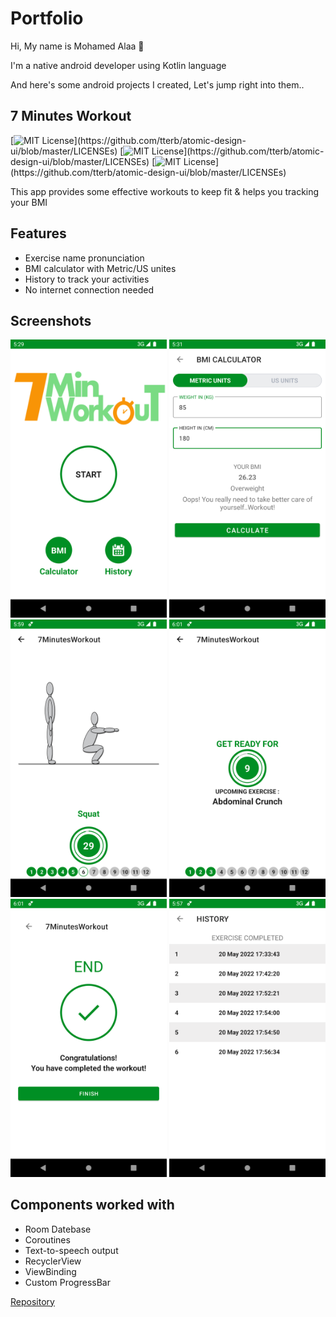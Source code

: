 
# Portfolio
 Hi, My name is Mohamed Alaa 👋
 
 I'm a native android developer using Kotlin language
 
 And here's some android projects I created, Let's jump right into them..


## 7 Minutes Workout          

[![MIT License](https://img.shields.io/badge/Language%20-Kotlin-blue?)](https://github.com/tterb/atomic-design-ui/blob/master/LICENSEs) [![MIT License](https://img.shields.io/badge/Minimun%20API%20-21-yellow?)](https://github.com/tterb/atomic-design-ui/blob/master/LICENSEs) [![MIT License](https://img.shields.io/badge/License-Free-success?)](https://github.com/tterb/atomic-design-ui/blob/master/LICENSEs) 

This app provides some effective workouts to keep fit & helps you tracking your BMI


## Features

- Exercise name pronunciation
- BMI calculator with Metric/US unites
- History to track your activities
- No internet connection needed


## Screenshots

<p float="left">
   <img src="https://github.com/mohamedalaa4j/Portfolio/blob/main/ScreenShots/7MinutesWorkout/Screenshot_20220520_172926.png?raw=true "width="250" hight="250"/>
   <img src="https://github.com/mohamedalaa4j/Portfolio/blob/main/ScreenShots/7MinutesWorkout/Screenshot_20220520_173153.png?raw=true?raw=true "width="250" hight="250"/>
   <img src="https://github.com/mohamedalaa4j/Portfolio/blob/main/ScreenShots/7MinutesWorkout/Screenshot_20220520_175928.png?raw=true?raw=true?raw=true?raw=true "width="250" hight="250"/>
   <img src="https://github.com/mohamedalaa4j/Portfolio/blob/main/ScreenShots/7MinutesWorkout/Screenshot_20220520_180129.png?raw=true?raw=true?raw=true?raw=true?raw=true "width="250" hight="250"/>
   <img src="https://github.com/mohamedalaa4j/Portfolio/blob/main/ScreenShots/7MinutesWorkout/Screenshot_20220520_180107.png?raw=true?raw=true?raw=true?raw=true?raw=true?raw=true "width="250" hight="250"/>
   <img src="https://github.com/mohamedalaa4j/Portfolio/blob/main/ScreenShots/7MinutesWorkout/Screenshot_20220520_175719.png?raw=true?raw=true?raw=true "width="250" hight="250"/>


</p>

## Components worked with

- Room Datebase
- Coroutines
- Text-to-speech output
- RecyclerView
- ViewBinding
- Custom ProgressBar

 [Repository](https://github.com/mohamedalaa4j/7MinutesWorkout)
 
